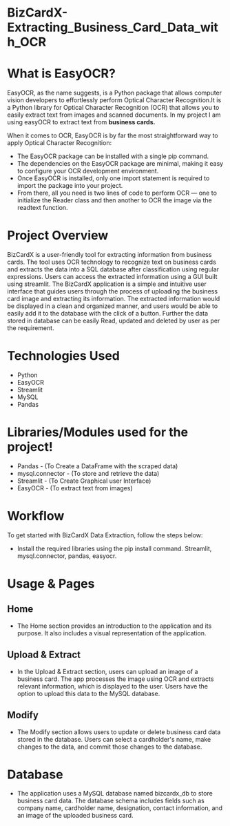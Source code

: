 # BizCardX-Extracting_Business_Card_Data_with_OCR

# What is EasyOCR?

   EasyOCR, as the name suggests, is a Python package that allows computer vision developers to effortlessly perform Optical Character Recognition.It is a Python library for Optical Character Recognition (OCR) that allows you to easily extract text from images and scanned documents. In my project I am using easyOCR to extract text from **business cards.**
   
   When it comes to OCR, EasyOCR is by far the most straightforward way to apply Optical Character Recognition:

   - The EasyOCR package can be installed with a single pip command.
   - The dependencies on the EasyOCR package are minimal, making it easy to configure your OCR development environment.
   - Once EasyOCR is installed, only one import statement is required to import the package into your project.
   - From there, all you need is two lines of code to perform OCR — one to initialize the Reader class and then another to OCR the image via the readtext function.

# Project Overview
 
   BizCardX is a user-friendly tool for extracting information from business cards. The tool uses OCR technology to recognize text on business cards and extracts the data into a SQL database after classification using regular expressions. Users can access the extracted information using a GUI built using streamlit.
   The BizCardX application is a simple and intuitive user interface that guides users through the process of uploading the business card image and extracting its information. The extracted information would be displayed in a clean and organized manner, and users would be able to easily add it to the database with the click of a button. Further the data stored in database can be easily Read, updated and deleted by user as per the requirement.

# Technologies Used
   - Python
   - EasyOCR
   - Streamlit
   - MySQL
   - Pandas
   
# Libraries/Modules used for the project!

   - Pandas - (To Create a DataFrame with the scraped data)
   - mysql.connector - (To store and retrieve the data)
   - Streamlit - (To Create Graphical user Interface)
   - EasyOCR - (To extract text from images)
   
   
# Workflow

   To get started with BizCardX Data Extraction, follow the steps below:

   - Install the required libraries using the pip install command. Streamlit, mysql.connector, pandas, easyocr.

# Usage & Pages
  ## Home
   - The Home section provides an introduction to the application and its purpose. It also includes a visual representation of the application.
  ## Upload & Extract
   - In the Upload & Extract section, users can upload an image of a business card. The app processes the image using OCR and extracts relevant information, which 
     is displayed to the user. Users have the option to upload this data to the MySQL database.
  ## Modify
   - The Modify section allows users to update or delete business card data stored in the database. Users can select a cardholder's name, make changes to the data, 
     and commit those changes to the database.

# Database
   - The application uses a MySQL database named bizcardx_db to store business card data. The database schema includes fields such as company name, cardholder 
     name, designation, contact information, and an image of the uploaded business card.

